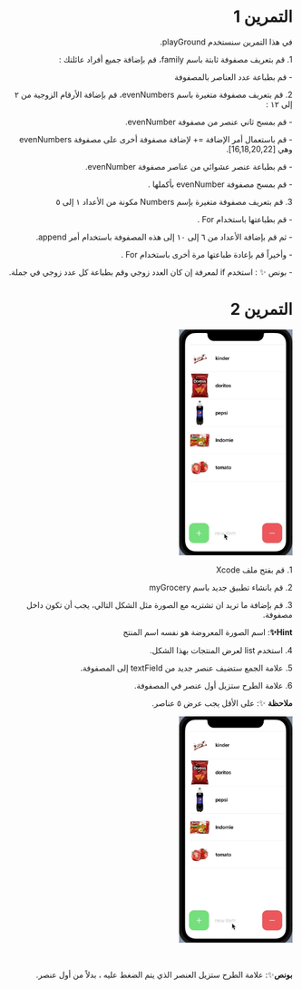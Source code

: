  <h1 align="right">التمرين 1 </h1>

<p dir="rtl">
في هذا التمرين سنستخدم playGround.

<br>

<p dir="rtl">
1.  قم بتعريف مصفوفة ثابتة باسم family، قم بإضافة جميع أفراد عائلتك :
    
<p dir="rtl">
-   قم بطباعة عدد العناصر بالمصفوفة
    
<br>

<p dir="rtl">
2.  قم بتعريف مصفوفة متغيرة باسم evenNumbers، قم بإضافة الأرقام الزوجية من ٢ إلى ١٢ :
    
<p dir="rtl">
-   قم بمسح ثاني عنصر من مصفوفة evenNumber.
   
 <p dir="rtl"> 
-   قم باستعمال أمر الإضافة =+ لإضافة مصفوفة أخرى على مصفوفة evenNumbers وهي [16,18,20,22].
   
  <p dir="rtl">
-   قم بطباعة عنصر عشوائي من عناصر مصفوفة evenNumber.
    
  <p dir="rtl">
-   قم بمسح مصفوفة evenNumber بأكملها .
  
<br>

<p dir="rtl">
3.  قم بتعريف مصفوفة متغيرة بإسم Numbers مكونة من الأعداد ١ إلى ٥
    
<p dir="rtl">
-   قم بطباعتها باستخدام For .

<p dir="rtl">
-   ثم قم بإضافة الأعداد من ٦ إلى ١٠ إلى هذه المصفوفة باستخدام أمر append.

<p dir="rtl">
-   وأخيراً قم بإعادة طباعتها مرة أخرى باستخدام For .
    
<p dir="rtl">
- بونص ✨ : استخدم if لمعرفة إن كان العدد زوجي وقم بطباعة كل عدد زوجي في جملة.

<br>


 <h1 align="right">التمرين 2 </h1>

<p dir="rtl">
<img src="/cw2-1.gif" width="200" alt="alt_text" title="image_tooltip">
</p>


<p dir="rtl">
1. قم بفتح ملف Xcode 

<p dir="rtl">
2. قم بانشاء تطبيق جديد باسم myGrocery

<p dir="rtl">
3. قم بإضافة  ما تريد ان تشتريه مع الصورة مثل الشكل التالي، يجب أن تكون داخل مصفوفة.

<p dir="rtl">
<strong>Hint✨</strong>: اسم الصورة المعروضة هو نفسه اسم المنتج</p>

<p dir="rtl">
4. استخدم list لعرض المنتجات بهذا الشكل.

<p dir="rtl">
5. علامة الجمع ستضيف عنصر جديد من textField إلى المصفوفة.

<p dir="rtl">
6. علامة الطرح ستزيل أول عنصر في المصفوفة.

<br>
<p dir="rtl">
<strong>ملاحظة</strong> ✨: على الأقل يجب عرض ٥ عناصر.</p>

<p dir="rtl">
<img src="/cw2-2.gif" width="200" alt="alt_text" title="image_tooltip">
</p>

<br>
<p dir="rtl">
<strong>بونص</strong>✨: علامة الطرح ستزيل العنصر الذي يتم الضغط عليه ، بدلاً من أول عنصر.</p>

<br>
<br>
